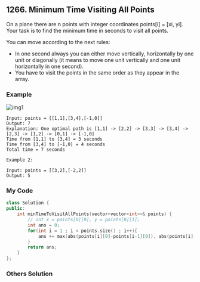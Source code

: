 ## 1266. Minimum Time Visiting All Points

On a plane there are n points with integer coordinates points[i] = [xi, yi]. Your task is to find the minimum time in seconds to visit all points.

You can move according to the next rules:

* In one second always you can either move vertically, horizontally by one unit or diagonally (it means to move one unit vertically and one unit horizontally in one second).
* You have to visit the points in the same order as they appear in the array.


### Example
![img1](https://assets.leetcode.com/uploads/2019/11/14/1626_example_1.PNG "img1")
```
Input: points = [[1,1],[3,4],[-1,0]]
Output: 7
Explanation: One optimal path is [1,1] -> [2,2] -> [3,3] -> [3,4] -> [2,3] -> [1,2] -> [0,1] -> [-1,0]   
Time from [1,1] to [3,4] = 3 seconds 
Time from [3,4] to [-1,0] = 4 seconds
Total time = 7 seconds
```

```
Example 2:

Input: points = [[3,2],[-2,2]]
Output: 5
```

### My Code
```c++
class Solution {
public:
    int minTimeToVisitAllPoints(vector<vector<int>>& points) {
        // int x = points[0][0], y = points[0][1];
        int ans = 0;
        for(int i = 1 ; i < points.size() ; i++){
            ans += max(abs(points[i][0]-points[i-1][0]), abs(points[i][1]-points[i-1][1]));
        }
        return ans;
    }
};
```

### Others Solution
```c++
```


